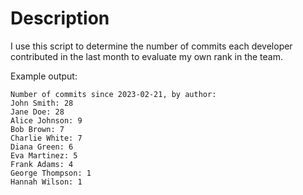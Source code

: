 # Description
I use this script to determine the number of commits each developer contributed in the last month to evaluate my own rank in the team.

Example output:
```
Number of commits since 2023-02-21, by author:
John Smith: 28
Jane Doe: 28
Alice Johnson: 9
Bob Brown: 7
Charlie White: 7
Diana Green: 6
Eva Martinez: 5
Frank Adams: 4
George Thompson: 1
Hannah Wilson: 1
```
